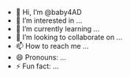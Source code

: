 - 👋 Hi, I’m @baby4AD
- 👀 I’m interested in ...
- 🌱 I’m currently learning ...
- 💞️ I’m looking to collaborate on ...
- 📫 How to reach me ...
- 😄 Pronouns: ...
- ⚡ Fun fact: ...

<!---
baby4AD/baby4AD is a ✨ special ✨ repository because its `README.md` (this file) appears on your GitHub profile.
You can click the Preview link to take a look at your changes.
--->
